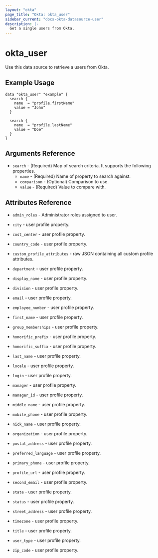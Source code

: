```yaml
---
layout: "okta"
page_title: "Okta: okta_user"
sidebar_current: "docs-okta-datasource-user"
description: |-
  Get a single users from Okta.
---
```


# okta_user

Use this data source to retrieve a users from Okta.

## Example Usage

```hcl
data "okta_user" "example" {
  search {
    name  = "profile.firstName"
    value = "John"
  }

  search {
    name  = "profile.lastName"
    value = "Doe"
  }
}
```

## Arguments Reference

* `search` - (Required) Map of search criteria. It supports the following properties.
  * `name` - (Required) Name of property to search against.
  * `comparison` - (Optional) Comparison to use.
  * `value` - (Required) Value to compare with.

## Attributes Reference

* `admin_roles` - Administrator roles assigned to user.

* `city` - user profile property.

* `cost_center` - user profile property.

* `country_code` - user profile property.

* `custom_profile_attributes` - raw JSON containing all custom profile attributes.

* `department` - user profile property.

* `display_name` - user profile property.

* `division` - user profile property.

* `email` - user profile property.

* `employee_number` - user profile property.

* `first_name` - user profile property.

* `group_memberships` - user profile property.

* `honorific_prefix` - user profile property.

* `honorific_suffix` - user profile property.

* `last_name` - user profile property.

* `locale` - user profile property.

* `login` - user profile property.

* `manager` - user profile property.

* `manager_id` - user profile property.

* `middle_name` - user profile property.

* `mobile_phone` - user profile property.

* `nick_name` - user profile property.

* `organization` - user profile property.

* `postal_address` - user profile property.

* `preferred_language` - user profile property.

* `primary_phone` - user profile property.

* `profile_url` - user profile property.

* `second_email` - user profile property.

* `state` - user profile property.

* `status` - user profile property.

* `street_address` - user profile property.

* `timezone` - user profile property.

* `title` - user profile property.

* `user_type` - user profile property.

* `zip_code` - user profile property.
